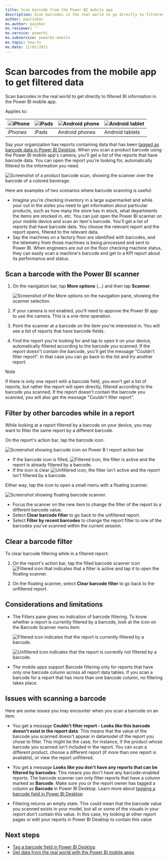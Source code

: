 ```yaml
---
title: Scan barcode from the Power BI mobile app
description: Scan barcodes in the real world to go directly to filtered BI information in the Power BI mobile app.
author: paulinbar
ms.author: painbar
ms.reviewer: ''
ms.service: powerbi
ms.subservice: powerbi-mobile
ms.topic: how-to
ms.date: 11/02/2021
---
```

# Scan barcodes from the mobile app to get filtered data 
Scan barcodes in the real world to get directly to filtered BI information in the Power BI mobile app.

Applies to:

| ![iPhone](./media/mobile-apps-qr-code/ios-logo-40-px.png) | ![iPads](./media/mobile-apps-qr-code/ios-logo-40-px.png) | ![Android phone](././media/mobile-apps-qr-code/android-logo-40-px.png) | ![Android tablet](././media/mobile-apps-qr-code/android-logo-40-px.png) |
|:--- |:--- |:--- |:--- |
|iPhones |iPads |Android phones |Android tablets |

Say your organization has reports containing data that has been [tagged as barcode data in Power BI Desktop](../../transform-model/desktop-mobile-barcodes.md). When you scan a product barcode using the Power BI mobile app's camera, you'll get a list of the reports that have barcode data. You can open the report you're looking for, automatically filtered to the information you need.

![Screenshot of a product barcode scan, showing the scanner over the barcode of a colored beverage.](media/mobile-apps-scan-barcode/power-bi-barcode-scanner.png)

Here are examples of two scenarios where barcode scanning is useful:
* Imagine you're checking inventory in a large supermarket and while your out in the aisles you need to get information about particular products, such as how many the store has in stock, what departments the items are stocked in, etc. You can just open the Power BI scanner on your mobile device and scan an item's barcode. You'll get a list of reports that have barcode data. You choose the relevant report and the report opens, filtered to the relevant data.
* Say the machines on a factory floor are identified with barcodes, and the telemetry from those machines is being processed and sent to Power BI. When engineers are out on the floor checking machine status, they can easily scan a machine's barcode and get to a KPI report about its performance and status.

## Scan a barcode with the Power BI scanner
1. On the navigation bar, tap **More options** (...) and then tap **Scanner**.

    ![Screenshot of the More options on the navigation pane, showing the scanner selection.](media/mobile-apps-scan-barcode/power-bi-camera.png)

1. If your camera is not enabled, you'll need to approve the Power BI app to use the camera. This is a one-time operation. 
1. Point the scanner at a barcode on the item you're interested in. You will see a list of reports that have barcode fields.
1. Find the report you're looking for and tap to open it on your device, automatically filtered according to the barcode you scanned. If the report doesn't contain the barcode, you'll get the message "Couldn't filter report". In that case you can go back to the list and try another report.
    
>[!NOTE]
>If there is only one report with a barcode field, you won't get a list of reports, but rather the report will open directly, filtered according to the barcode you scanned. If the report doesn't contain the barcode you scanned, you will also get the message "Couldn't filter report".

## Filter by other barcodes while in a report
While looking at a report filtered by a barcode on your device, you may want to filter the same report by a different barcode.

On the report's action bar, tap the barcode icon.

![Screenshot showing barcode icon on Power B I report action bar.](media/mobile-apps-scan-barcode/power-bi-barcode-icon-on-report-action-bar.png)

* If the barcode icon is filled, ![Filtered icon](media/mobile-apps-scan-barcode/power-bi-barcode-filtered-icon-black.png), the filter is active and the report is already filtered by a barcode. 
* If the icon is clear ![Unfiltered icon](media/mobile-apps-scan-barcode/power-bi-barcode-unfiltered-icon.png), the filter isn't active and the report isn't filtered by a barcode. 

Either way, tap the icon to open a small menu with a floating scanner.

![Screenshot showing floating barcode scanner.](media/mobile-apps-scan-barcode/power-bi-floating-scanner.png)

* Focus the scanner on the new item to change the filter of the report to a different barcode value. 
* Select **Clear barcode filter** to go back to the unfiltered report.
* Select **Filter by recent barcodes** to change the report filter to one of the barcodes you've scanned within the current session.

## Clear a barcode filter
To clear barcode filtering while in a filtered report:
1. On the report's action bar, tap the filled barcode scanner icon ![Filtered icon](media/mobile-apps-scan-barcode/power-bi-barcode-filtered-icon-black.png) that indicates that a filter is active and tap it to open the floating scanner.

1. On the floating scanner, select **Clear barcode filter** to go back to the unfiltered report.

## Considerations and limitations

* The Filters pane gives no indication of barcode filtering. To know whether a report is currently filtered by a barcode, look at the icon on the Barcode Scanner menu item:

    ![Filtered icon](media/mobile-apps-scan-barcode/power-bi-barcode-filtered-icon-black.png) indicates that the report is currently filtered by a barcode.
    
    ![Unfiltered icon](media/mobile-apps-scan-barcode/power-bi-barcode-unfiltered-icon.png) indicates that the report is currently not filtered by a barcode. 
* The mobile apps support Barcode filtering only for reports that have only one barcode column across all report data tables. If you scan a barcode for a report that has more than one barcode column, no filtering takes place.

## Issues with scanning a barcode
Here are some issues you may encounter when you scan a barcode on an item.

* You get a message **Couldn't filter report - Looks like this barcode doesn't exist in the report data**: This means that the value of the barcode you scanned doesn't appear in datamodel of the report you chose to filter. This might be the case, for instance, if the product whose barcode you scanned isn't included in the report. You can scan a different product, choose a different report (if more than one report is available), or view the report unfiltered.

* You get a message **Looks like you don't have any reports that can be filtered by barcodes**: This means you don't have any barcode-enabled reports. The barcode scanner can only filter reports that have a column marked as **Barcode**. Make sure you or the report owner has tagged a column as **Barcode** in Power BI Desktop. Learn more about [tagging a barcode field in Power BI Desktop](../../transform-model/desktop-mobile-barcodes.md)

* Filtering returns an empty state. This could mean that the barcode value you scanned exists in your model, but all or some of the visuals in your report don't contain this value. In this case, try looking at other report pages or edit your reports in Power BI Desktop to contain this value 

## Next steps
* [Tag a barcode field in Power BI Desktop](../../transform-model/desktop-mobile-barcodes.md)
* [Get data from the real world with the Power BI mobile apps](mobile-apps-data-in-real-world-context.md)